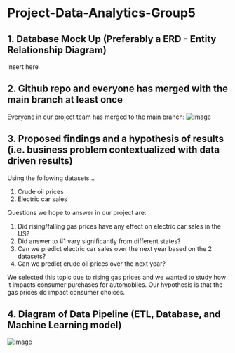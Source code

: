 # Project-Data-Analytics-Group5

## 1. Database Mock Up (Preferably a ERD - Entity Relationship Diagram)
insert here


## 2. Github repo and everyone has merged with the main branch at least once
Everyone in our project team has merged to the main branch: ![image](https://user-images.githubusercontent.com/100737452/179632030-62c03404-f0aa-421b-b06b-240559ba574a.png)

## 3. Proposed findings and a hypothesis of results (i.e. business problem contextualized with data driven results)
Using the following datasets...
1. Crude oil prices
2. Electric car sales

Questions we hope to answer in our project are:
1. Did rising/falling gas prices have any effect on electric car sales in the US? 
2. Did answer to #1 vary significantly from different states?
3. Can we predict electric car sales over the next year based on the 2 datasets?
4. Can we predict crude oil prices over the next year?

We selected this topic due to rising gas prices and we wanted to study how it impacts consumer purchases for automobiles.  Our hypothesis is that the gas prices do impact consumer choices.

## 4. Diagram of Data Pipeline (ETL, Database, and Machine Learning model)
![image](https://user-images.githubusercontent.com/100737452/179631920-3db32829-3576-46e6-b218-e2d0657f6d25.png)

